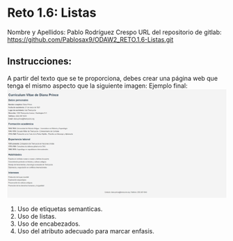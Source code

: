 # Reto 1.6: Listas
Nombre y Apellidos: Pablo Rodríguez Crespo
URL del repositorio de gitlab: https://github.com/Pablosax9/ODAW2_RETO.1.6-Listas.git
## Instrucciones:
A partir del texto que se te proporciona, debes crear una página web que tenga el mismo aspecto que la siguiente imagen:
Ejemplo final:
![alt text](listas.PNG)
1. Uso de etiquetas semanticas.
2. Uso de listas.
3. Uso de encabezados.
4. Uso del atributo adecuado para marcar enfasis.
